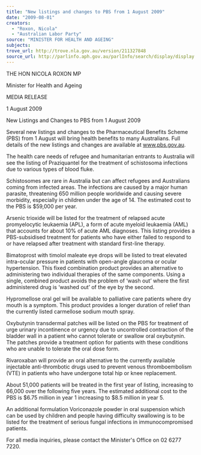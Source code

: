 ```yaml
---
title: "New listings and changes to PBS from 1 August 2009"
date: "2009-08-01"
creators:
  - "Roxon, Nicola"
  - "Australian Labor Party"
source: "MINISTER FOR HEALTH AND AGEING"
subjects:
trove_url: http://trove.nla.gov.au/version/211327848
source_url: http://parlinfo.aph.gov.au/parlInfo/search/display/display.w3p;query=Id%3A%22media/pressrel/VGUV6%22
---
```


 

 THE HON NICOLA ROXON MP 

 Minister for Health and Ageing   

 MEDIA RELEASE   

 1 August 2009   

 New Listings and Changes to PBS from 1 August 2009   

 Several new listings and changes to the Pharmaceutical Benefits Scheme (PBS)  from 1 August will bring health benefits to many Australians.  Full details of the new  listings and changes are available at www.pbs.gov.au.   

 The health care needs of refugee and humanitarian entrants to Australia will see the  listing of Praziquantel for the treatment of schistosoma infections due to various  types of blood fluke.    

 Schistosomes are rare in Australia but can affect refugees and Australians coming  from infected areas.  The infections are caused by a major human parasite,  threatening 650 million people worldwide and causing severe morbidity, especially in  children under the age of 14.  The estimated cost to the PBS is $59,000 per year.    

 Arsenic trioxide will be listed for the treatment of relapsed acute promyelocytic  leukaemia (APL), a form of acute myeloid leukaemia (AML) that accounts for about  10% of acute AML diagnoses.  This listing provides a PBS-subsidised treatment for  patients who have either failed to respond to or have relapsed after treatment with  standard first-line therapy.   

 Bimatoprost with timolol maleate eye drops will be listed to treat elevated intra-ocular pressure in patients with open-angle glaucoma or ocular hypertension.  This  fixed combination product provides an alternative to administering two individual  therapies of the same components.  Using a single, combined product avoids the  problem of ‘wash out’ where the first administered drug is ‘washed out’ of the eye by  the second.     

 Hypromellose oral gel will be available to palliative care patients where dry mouth is  a symptom.  This product provides a longer duration of relief than the currently listed  carmellose sodium mouth spray.     

 Oxybutynin transdermal patches will be listed on the PBS for treatment of urge  urinary incontinence or urgency due to uncontrolled contraction of the bladder wall in  a patient who cannot tolerate or swallow oral oxybutynin.  The patches provide a  treatment option for patients with these conditions who are unable to tolerate the oral  dose form.   

 Rivaroxaban will provide an oral alternative to the currently available injectable anti-thrombotic drugs used to prevent venous thromboembolism (VTE) in patients who  have undergone total hip or knee replacement.   

 About 51,000 patients will be treated in the first year of listing, increasing to 66,000  over the following five years. The estimated additional cost to the PBS is $6.75  million in year 1 increasing to $8.5 million in year 5.   

 An additional formulation Voriconazole powder in oral suspension which can be  used by children and people having difficulty swallowing is to be listed for the  treatment of serious fungal infections in immunocompromised patients.   

 For all media inquiries, please contact the Minister's Office on 02 6277 7220.   

